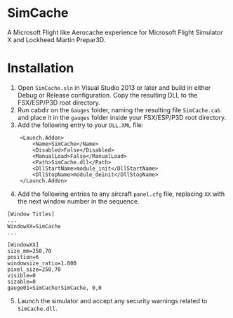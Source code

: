 # SimCache
A Microsoft Flight like Aerocache experience for Microsoft Flight Simulator X and Lockheed Martin Prepar3D.

# Installation
1. Open `SimCache.sln` in Visual Studio 2013 or later and build in either Debug or Release configuration. Copy the resulting DLL to the FSX/ESP/P3D root directory.
2. Run cabdir on the `Gauges` folder, naming the resulting file `SimCache.cab` and place it in the `gauges` folder inside your FSX/ESP/P3D root directory.
3. Add the following entry to your `DLL.XML` file:
```
    <Launch.Addon>
        <Name>SimCache</Name>
        <Disabled>False</Disabled>
        <ManualLoad>False</ManualLoad>
        <Path>SimCache.dll</Path>
        <DllStartName>module_init</DllStartName>
        <DllStopName>module_deinit</DllStopName>
    </Launch.Addon>
```
4. Add the following entries to any aircraft `panel.cfg` file, replacing `XX` with the next window number in the sequence.
```
[Window Titles]
...
WindowXX=SimCache
...

[WindowXX]
size_mm=250,70
position=6
windowsize_ratio=1.000
pixel_size=250,70
visible=0
sizable=0
gauge01=SimCache!SimCache, 0,0
```
5. Launch the simulator and accept any security warnings related to `SimCache.dll`.
